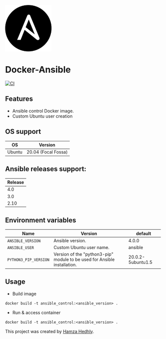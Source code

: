 <img src="README-Resources/ansible_logo_icon.png" width="150" height="150" alt="Ansible Logo" />

# Docker-Ansible
[![CI][badge-gh-actions]][link-gh-actions]

## Features
- Ansible control Docker image.
- Custom Ubuntu user creation

## OS support
| OS | Version |
|------|---------|
| Ubuntu | 20.04 (Focal Fossa) |

## Ansible releases support:
| Release |
|------|
| 4.0 |
| 3.0 |
| 2.10 |

## Environment variables

| Name | Version | default |
|------|---------|---------|
| `ANSIBLE_VERSION` | Ansible version. | 4.0.0 |
| `ANSIBLE_USER` | Custom Ubuntu user name. | ansible |
| `PYTHON3_PIP_VERSION` | Version of the "python3-pip" module to be used for Ansible installation. | 20.0.2-5ubuntu1.5 |

## Usage
- Build image
```
docker build -t ansible_control:<ansible_version> .
```
- Run & access container
```
docker build -t ansible_control:<ansible_version> .
```


This project was created by [Hamza Hedhly](https://de.linkedin.com/in/hedhly).

[badge-gh-actions]: https://github.com/senjoux/docker_ansible/actions/workflows/release.yml/badge.svg
[link-gh-actions]: https://github.com/senjoux/docker_ansible/actions/workflows/release.yml